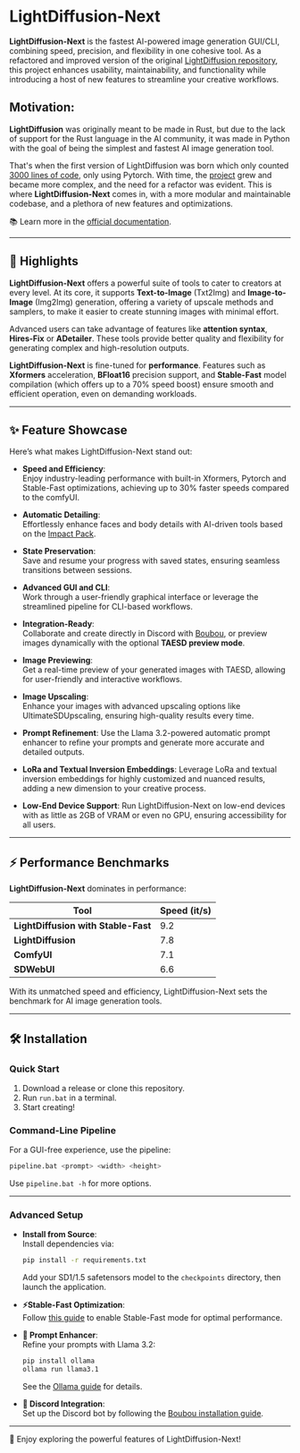 # LightDiffusion-Next  

**LightDiffusion-Next** is the fastest AI-powered image generation GUI/CLI, combining speed, precision, and flexibility in one cohesive tool. As a refactored and improved version of the original [LightDiffusion repository](https://github.com/Aatrick/LightDiffusion), this project enhances usability, maintainability, and functionality while introducing a host of new features to streamline your creative workflows.  

## Motivation:

**LightDiffusion** was originally meant to be made in Rust, but due to the lack of support for the Rust language in the AI community, it was made in Python with the goal of being the simplest and fastest AI image generation tool. 

That's when the first version of LightDiffusion was born which only counted [3000 lines of code](https://github.com/LightDiffusion/LightDiffusion-original), only using Pytorch. With time, the [project](https://github.com/Aatrick/LightDiffusion) grew and became more complex, and the need for a refactor was evident. This is where **LightDiffusion-Next** comes in, with a more modular and maintainable codebase, and a plethora of new features and optimizations.

📚 Learn more in the [official documentation](https://aatrick.github.io/LightDiffusion/).  

---

## 🌟 Highlights  

**LightDiffusion-Next** offers a powerful suite of tools to cater to creators at every level. At its core, it supports **Text-to-Image** (Txt2Img) and **Image-to-Image** (Img2Img) generation, offering a variety of upscale methods and samplers, to make it easier to create stunning images with minimal effort.

Advanced users can take advantage of features like **attention syntax**, **Hires-Fix** or **ADetailer**. These tools provide better quality and flexibility for generating complex and high-resolution outputs.

**LightDiffusion-Next** is fine-tuned for **performance**. Features such as **Xformers** acceleration, **BFloat16** precision support, and **Stable-Fast** model compilation (which offers up to a 70% speed boost) ensure smooth and efficient operation, even on demanding workloads.

---

## ✨ Feature Showcase  

Here’s what makes LightDiffusion-Next stand out:  

- **Speed and Efficiency**:  
  Enjoy industry-leading performance with built-in Xformers, Pytorch and Stable-Fast optimizations, achieving up to 30% faster speeds compared to the comfyUI.

- **Automatic Detailing**:  
  Effortlessly enhance faces and body details with AI-driven tools based on the [Impact Pack](https://github.com/ltdrdata/ComfyUI-Impact-Pack).  

- **State Preservation**:  
  Save and resume your progress with saved states, ensuring seamless transitions between sessions.  

- **Advanced GUI and CLI**:  
  Work through a user-friendly graphical interface or leverage the streamlined pipeline for CLI-based workflows.  

- **Integration-Ready**:  
  Collaborate and create directly in Discord with [Boubou](https://github.com/Aatrick/Boubou), or preview images dynamically with the optional **TAESD preview mode**.  

- **Image Previewing**:  
  Get a real-time preview of your generated images with TAESD, allowing for user-friendly and interactive workflows.

- **Image Upscaling**:  
  Enhance your images with advanced upscaling options like UltimateSDUpscaling, ensuring high-quality results every time.

- **Prompt Refinement**:
    Use the Llama 3.2-powered automatic prompt enhancer to refine your prompts and generate more accurate and detailed outputs.

- **LoRa and Textual Inversion Embeddings**:
    Leverage LoRa and textual inversion embeddings for highly customized and nuanced results, adding a new dimension to your creative process.

- **Low-End Device Support**:
    Run LightDiffusion-Next on low-end devices with as little as 2GB of VRAM or even no GPU, ensuring accessibility for all users.

---

## ⚡ Performance Benchmarks  

**LightDiffusion-Next** dominates in performance:  

| **Tool**                           | **Speed (it/s)** |  
|------------------------------------|------------------|  
| **LightDiffusion with Stable-Fast** | 9.2              |  
| **LightDiffusion**                 | 7.8              |  
| **ComfyUI**                        | 7.1              |  
| **SDWebUI**                        | 6.6              |  

With its unmatched speed and efficiency, LightDiffusion-Next sets the benchmark for AI image generation tools.  

---

## 🛠 Installation  

### Quick Start  

1. Download a release or clone this repository.  
2. Run `run.bat` in a terminal.  
3. Start creating!  

### Command-Line Pipeline  

For a GUI-free experience, use the pipeline:  
```bash  
pipeline.bat <prompt> <width> <height>  
```  
Use `pipeline.bat -h` for more options.  

---

### Advanced Setup  

- **Install from Source**:  
  Install dependencies via:  
  ```bash  
  pip install -r requirements.txt  
  ```  
  Add your SD1/1.5 safetensors model to the `checkpoints` directory, then launch the application.  

- **⚡Stable-Fast Optimization**:  
  Follow [this guide](https://github.com/chengzeyi/stable-fast?tab=readme-ov-file#installation) to enable Stable-Fast mode for optimal performance.  

- **🦙 Prompt Enhancer**:  
  Refine your prompts with Llama 3.2:  
  ```bash  
  pip install ollama  
  ollama run llama3.1  
  ```  
  See the [Ollama guide](https://github.com/ollama/ollama?tab=readme-ov-file) for details.  

- **🤖 Discord Integration**:  
  Set up the Discord bot by following the [Boubou installation guide](https://github.com/Aatrick/Boubou).  

---

🎨 Enjoy exploring the powerful features of LightDiffusion-Next!  
